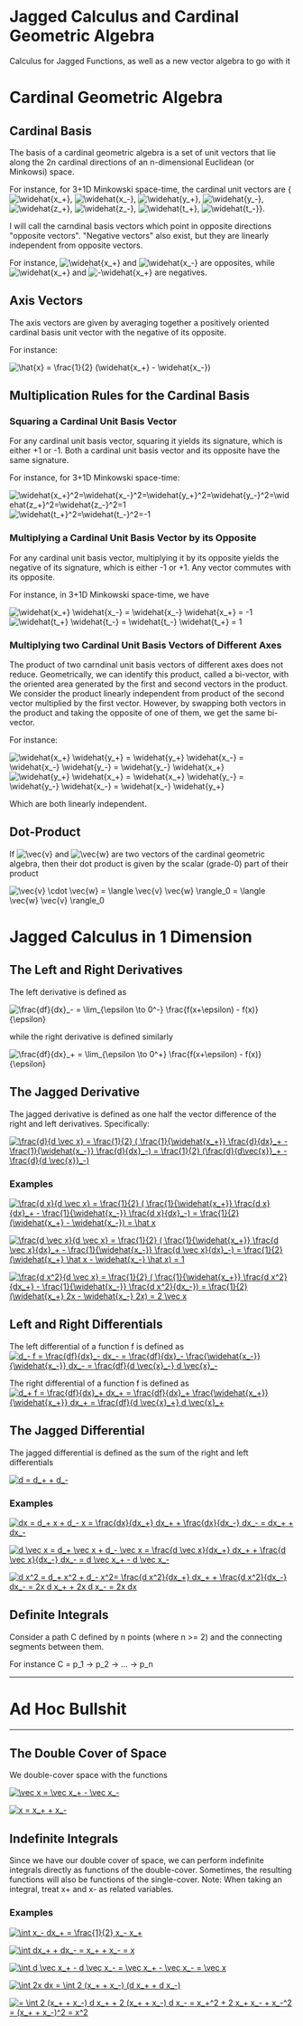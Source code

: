# Jagged Calculus and Cardinal Geometric Algebra
Calculus for Jagged Functions, as well as a new vector algebra to go with it

# Cardinal Geometric Algebra

## Cardinal Basis
The basis of a cardinal geometric algebra is a set of unit vectors that lie along the 2n cardinal directions of an n-dimensional Euclidean (or Minkowsi) space.

For instance, for 3+1D Minkowski space-time, the cardinal unit vectors are {<img src="https://latex.codecogs.com/gif.latex?\widehat{x_&plus;}" title="\widehat{x_+}" />, <img src="https://latex.codecogs.com/gif.latex?\widehat{x_-}" title="\widehat{x_-}" />, <img src="https://latex.codecogs.com/gif.latex?\widehat{y_&plus;}" title="\widehat{y_+}" />, <img src="https://latex.codecogs.com/gif.latex?\widehat{y_-}" title="\widehat{y_-}" />, <img src="https://latex.codecogs.com/gif.latex?\widehat{z_&plus;}" title="\widehat{z_+}" />, <img src="https://latex.codecogs.com/gif.latex?\widehat{z_-}" title="\widehat{z_-}" />, <img src="https://latex.codecogs.com/gif.latex?\widehat{t_&plus;}" title="\widehat{t_+}" />, <img src="https://latex.codecogs.com/gif.latex?\widehat{t_-}" title="\widehat{t_-}" />}.

I will call the carndinal basis vectors which point in opposite directions "opposite vectors".  "Negative vectors" also exist, but they are linearly independent from opposite vectors.

For instance, <img src="https://latex.codecogs.com/gif.latex?\widehat{x_&plus;}" title="\widehat{x_+}" /> and <img src="https://latex.codecogs.com/gif.latex?\widehat{x_-}" title="\widehat{x_-}" /> are opposites, while <img src="https://latex.codecogs.com/gif.latex?\widehat{x_&plus;}" title="\widehat{x_+}" /> and <img src="https://latex.codecogs.com/gif.latex?-\widehat{x_&plus;}" title="-\widehat{x_+}" /> are negatives.

## Axis Vectors

The axis vectors are given by averaging together a positively oriented cardinal basis unit vector with the negative of its opposite.

For instance:

<img src="https://latex.codecogs.com/gif.latex?\hat{x}&space;=&space;\frac{1}{2}&space;(\widehat{x_&plus;}&space;-&space;\widehat{x_-})" title="\hat{x} = \frac{1}{2} (\widehat{x_+} - \widehat{x_-})" />


## Multiplication Rules for the Cardinal Basis

### Squaring a Cardinal Unit Basis Vector

For any cardinal unit basis vector, squaring it yields its signature, which is either +1 or -1.  Both a cardinal unit basis vector and its opposite have the same signature.

For instance, for 3+1D Minkowski space-time:

<img src="https://latex.codecogs.com/gif.latex?\widehat{x_&plus;}^2=\widehat{x_-}^2=\widehat{y_&plus;}^2=\widehat{y_-}^2=\widehat{z_&plus;}^2=\widehat{z_-}^2=1" title="\widehat{x_+}^2=\widehat{x_-}^2=\widehat{y_+}^2=\widehat{y_-}^2=\widehat{z_+}^2=\widehat{z_-}^2=1" />

<img src="https://latex.codecogs.com/gif.latex?\widehat{t_&plus;}^2=\widehat{t_-}^2=-1" title="\widehat{t_+}^2=\widehat{t_-}^2=-1" />

### Multiplying a Cardinal Unit Basis Vector by its Opposite

For any cardinal unit basis vector, multiplying it by its opposite yields the negative of its signature, which is either -1 or +1.  Any vector commutes with its opposite.

For instance, in 3+1D Minkowski space-time, we have

<img src="https://latex.codecogs.com/gif.latex?\widehat{x_&plus;}&space;\widehat{x_-}&space;=&space;\widehat{x_-}&space;\widehat{x_&plus;}&space;=&space;-1" title="\widehat{x_+} \widehat{x_-} = \widehat{x_-} \widehat{x_+} = -1" />

<img src="https://latex.codecogs.com/gif.latex?\widehat{t_&plus;}&space;\widehat{t_-}&space;=&space;\widehat{t_-}&space;\widehat{t_&plus;}&space;=&space;1" title="\widehat{t_+} \widehat{t_-} = \widehat{t_-} \widehat{t_+} = 1" />

### Multiplying two Cardinal Unit Basis Vectors of Different Axes

The product of two carndinal unit basis vectors of different axes does not reduce.  Geometrically, we can identify this product, called a bi-vector, with the oriented area generated by the first and second vectors in the product.  We consider the product linearly independent from product of the second vector multiplied by the first vector.  However, by swapping both vectors in the product and taking the opposite of one of them, we get the same bi-vector.

For instance:

<img src="https://latex.codecogs.com/gif.latex?\widehat{x_&plus;}&space;\widehat{y_&plus;}&space;=&space;\widehat{y_&plus;}&space;\widehat{x_-}&space;=&space;\widehat{x_-}&space;\widehat{y_-}&space;=&space;\widehat{y_-}&space;\widehat{x_&plus;}" title="\widehat{x_+} \widehat{y_+} = \widehat{y_+} \widehat{x_-} = \widehat{x_-} \widehat{y_-} = \widehat{y_-} \widehat{x_+}" />

<img src="https://latex.codecogs.com/gif.latex?\widehat{y_&plus;}&space;\widehat{x_&plus;}&space;=&space;\widehat{x_&plus;}&space;\widehat{y_-}&space;=&space;\widehat{y_-}&space;\widehat{x_-}&space;=&space;\widehat{x_-}&space;\widehat{y_&plus;}" title="\widehat{y_+} \widehat{x_+} = \widehat{x_+} \widehat{y_-} = \widehat{y_-} \widehat{x_-} = \widehat{x_-} \widehat{y_+}" />

Which are both linearly independent.


## Dot-Product

If <img src="https://latex.codecogs.com/gif.latex?\vec{v}" title="\vec{v}" /> and <img src="https://latex.codecogs.com/gif.latex?\vec{w}" title="\vec{w}" /> are two vectors of the cardinal geometric algebra, then their dot product is given by the scalar (grade-0) part of their product

<img src="https://latex.codecogs.com/gif.latex?\vec{v}&space;\cdot&space;\vec{w}&space;=&space;\langle&space;\vec{v}&space;\vec{w}&space;\rangle_0&space;=&space;\langle&space;\vec{w}&space;\vec{v}&space;\rangle_0" title="\vec{v} \cdot \vec{w} = \langle \vec{v} \vec{w} \rangle_0 = \langle \vec{w} \vec{v} \rangle_0" />


# Jagged Calculus in 1 Dimension

## The Left and Right Derivatives

The left derivative is defined as

<img src="https://latex.codecogs.com/gif.latex?\frac{df}{dx}_-&space;=&space;\lim_{\epsilon&space;\to&space;0^-}&space;\frac{f(x&plus;\epsilon)&space;-&space;f(x)}{\epsilon}" title="\frac{df}{dx}_- = \lim_{\epsilon \to 0^-} \frac{f(x+\epsilon) - f(x)}{\epsilon}" />

while the right derivative is defined similarly

<img src="https://latex.codecogs.com/gif.latex?\frac{df}{dx}_&plus;&space;=&space;\lim_{\epsilon&space;\to&space;0^&plus;}&space;\frac{f(x&plus;\epsilon)&space;-&space;f(x)}{\epsilon}" title="\frac{df}{dx}_+ = \lim_{\epsilon \to 0^+} \frac{f(x+\epsilon) - f(x)}{\epsilon}" />

## The Jagged Derivative

The jagged derivative is defined as one half the vector difference of the right and left derivatives.  Specifically:

<a href="https://www.codecogs.com/eqnedit.php?latex=\frac{d}{d&space;\vec&space;x}&space;=&space;\frac{1}{2}&space;(&space;\frac{1}{\widehat{x_&plus;}}&space;\frac{d}{dx}_&plus;&space;-&space;\frac{1}{\widehat{x_-}}&space;\frac{d}{dx}_-)&space;=&space;\frac{1}{2}&space;(\frac{d}{d\vec{x}}_&plus;&space;-&space;\frac{d}{d&space;\vec{x}}_-)" target="_blank"><img src="https://latex.codecogs.com/gif.latex?\frac{d}{d&space;\vec&space;x}&space;=&space;\frac{1}{2}&space;(&space;\frac{1}{\widehat{x_&plus;}}&space;\frac{d}{dx}_&plus;&space;-&space;\frac{1}{\widehat{x_-}}&space;\frac{d}{dx}_-)&space;=&space;\frac{1}{2}&space;(\frac{d}{d\vec{x}}_&plus;&space;-&space;\frac{d}{d&space;\vec{x}}_-)" title="\frac{d}{d \vec x} = \frac{1}{2} ( \frac{1}{\widehat{x_+}} \frac{d}{dx}_+ - \frac{1}{\widehat{x_-}} \frac{d}{dx}_-) = \frac{1}{2} (\frac{d}{d\vec{x}}_+ - \frac{d}{d \vec{x}}_-)" /></a>

### Examples

<a href="https://www.codecogs.com/eqnedit.php?latex=\frac{d&space;x}{d&space;\vec&space;x}&space;=&space;\frac{1}{2}&space;(&space;\frac{1}{\widehat{x_&plus;}}&space;\frac{d&space;x}{dx}_&plus;&space;-&space;\frac{1}{\widehat{x_-}}&space;\frac{d&space;x}{dx}_-)&space;=&space;\frac{1}{2}&space;(\widehat{x_&plus;}&space;-&space;\widehat{x_-})&space;=&space;\hat&space;x" target="_blank"><img src="https://latex.codecogs.com/gif.latex?\frac{d&space;x}{d&space;\vec&space;x}&space;=&space;\frac{1}{2}&space;(&space;\frac{1}{\widehat{x_&plus;}}&space;\frac{d&space;x}{dx}_&plus;&space;-&space;\frac{1}{\widehat{x_-}}&space;\frac{d&space;x}{dx}_-)&space;=&space;\frac{1}{2}&space;(\widehat{x_&plus;}&space;-&space;\widehat{x_-})&space;=&space;\hat&space;x" title="\frac{d x}{d \vec x} = \frac{1}{2} ( \frac{1}{\widehat{x_+}} \frac{d x}{dx}_+ - \frac{1}{\widehat{x_-}} \frac{d x}{dx}_-) = \frac{1}{2} (\widehat{x_+} - \widehat{x_-}) = \hat x" /></a>

<a href="https://www.codecogs.com/eqnedit.php?latex=\frac{d&space;\vec&space;x}{d&space;\vec&space;x}&space;=&space;\frac{1}{2}&space;(&space;\frac{1}{\widehat{x_&plus;}}&space;\frac{d&space;\vec&space;x}{dx}_&plus;&space;-&space;\frac{1}{\widehat{x_-}}&space;\frac{d&space;\vec&space;x}{dx}_-)&space;=&space;\frac{1}{2}&space;(\widehat{x_&plus;}&space;\hat&space;x&space;-&space;\widehat{x_-}&space;\hat&space;x)&space;=&space;1" target="_blank"><img src="https://latex.codecogs.com/gif.latex?\frac{d&space;\vec&space;x}{d&space;\vec&space;x}&space;=&space;\frac{1}{2}&space;(&space;\frac{1}{\widehat{x_&plus;}}&space;\frac{d&space;\vec&space;x}{dx}_&plus;&space;-&space;\frac{1}{\widehat{x_-}}&space;\frac{d&space;\vec&space;x}{dx}_-)&space;=&space;\frac{1}{2}&space;(\widehat{x_&plus;}&space;\hat&space;x&space;-&space;\widehat{x_-}&space;\hat&space;x)&space;=&space;1" title="\frac{d \vec x}{d \vec x} = \frac{1}{2} ( \frac{1}{\widehat{x_+}} \frac{d \vec x}{dx}_+ - \frac{1}{\widehat{x_-}} \frac{d \vec x}{dx}_-) = \frac{1}{2} (\widehat{x_+} \hat x - \widehat{x_-} \hat x) = 1" /></a>

<a href="https://www.codecogs.com/eqnedit.php?latex=\frac{d&space;x^2}{d&space;\vec&space;x}&space;=&space;\frac{1}{2}&space;(&space;\frac{1}{\widehat{x_&plus;}}&space;\frac{d&space;x^2}{dx_&plus;}&space;-&space;\frac{1}{\widehat{x_-}}&space;\frac{d&space;x^2}{dx_-})&space;=&space;\frac{1}{2}&space;(\widehat{x_&plus;}&space;2x&space;-&space;\widehat{x_-}&space;2x)&space;=&space;2&space;\vec&space;x" target="_blank"><img src="https://latex.codecogs.com/gif.latex?\frac{d&space;x^2}{d&space;\vec&space;x}&space;=&space;\frac{1}{2}&space;(&space;\frac{1}{\widehat{x_&plus;}}&space;\frac{d&space;x^2}{dx_&plus;}&space;-&space;\frac{1}{\widehat{x_-}}&space;\frac{d&space;x^2}{dx_-})&space;=&space;\frac{1}{2}&space;(\widehat{x_&plus;}&space;2x&space;-&space;\widehat{x_-}&space;2x)&space;=&space;2&space;\vec&space;x" title="\frac{d x^2}{d \vec x} = \frac{1}{2} ( \frac{1}{\widehat{x_+}} \frac{d x^2}{dx_+} - \frac{1}{\widehat{x_-}} \frac{d x^2}{dx_-}) = \frac{1}{2} (\widehat{x_+} 2x - \widehat{x_-} 2x) = 2 \vec x" /></a>

## Left and Right Differentials

The left differential of a function f is defined as <a href="https://www.codecogs.com/eqnedit.php?latex=d_-&space;f&space;=&space;\frac{df}{dx}_-&space;dx_-&space;=&space;\frac{df}{dx}_-&space;\frac{\widehat{x_-}}{\widehat{x_-}}&space;dx_-&space;=&space;\frac{df}{d&space;\vec{x}_-}&space;d&space;\vec{x}_-" target="_blank"><img src="https://latex.codecogs.com/gif.latex?d_-&space;f&space;=&space;\frac{df}{dx}_-&space;dx_-&space;=&space;\frac{df}{dx}_-&space;\frac{\widehat{x_-}}{\widehat{x_-}}&space;dx_-&space;=&space;\frac{df}{d&space;\vec{x}_-}&space;d&space;\vec{x}_-" title="d_- f = \frac{df}{dx}_- dx_- = \frac{df}{dx}_- \frac{\widehat{x_-}}{\widehat{x_-}} dx_- = \frac{df}{d \vec{x}_-} d \vec{x}_-" /></a>

The right differential of a function f is defined as <a href="https://www.codecogs.com/eqnedit.php?latex=d_&plus;&space;f&space;=&space;\frac{df}{dx}_&plus;&space;dx_&plus;&space;=&space;\frac{df}{dx}_&plus;&space;\frac{\widehat{x_&plus;}}{\widehat{x_&plus;}}&space;dx_&plus;&space;=&space;\frac{df}{d&space;\vec{x}_&plus;}&space;d&space;\vec{x}_&plus;" target="_blank"><img src="https://latex.codecogs.com/gif.latex?d_&plus;&space;f&space;=&space;\frac{df}{dx}_&plus;&space;dx_&plus;&space;=&space;\frac{df}{dx}_&plus;&space;\frac{\widehat{x_&plus;}}{\widehat{x_&plus;}}&space;dx_&plus;&space;=&space;\frac{df}{d&space;\vec{x}_&plus;}&space;d&space;\vec{x}_&plus;" title="d_+ f = \frac{df}{dx}_+ dx_+ = \frac{df}{dx}_+ \frac{\widehat{x_+}}{\widehat{x_+}} dx_+ = \frac{df}{d \vec{x}_+} d \vec{x}_+" /></a>

## The Jagged Differential

The jagged differential is defined as the sum of the right and left differentials

<a href="https://www.codecogs.com/eqnedit.php?latex=d&space;=&space;d_&plus;&space;&plus;&space;d_-" target="_blank"><img src="https://latex.codecogs.com/gif.latex?d&space;=&space;d_&plus;&space;&plus;&space;d_-" title="d = d_+ + d_-" /></a>

### Examples

<a href="https://www.codecogs.com/eqnedit.php?latex=dx&space;=&space;d_&plus;&space;x&space;&plus;&space;d_-&space;x&space;=&space;\frac{dx}{dx_&plus;}&space;dx_&plus;&space;&plus;&space;\frac{dx}{dx_-}&space;dx_-&space;=&space;dx_&plus;&space;&plus;&space;dx_-" target="_blank"><img src="https://latex.codecogs.com/gif.latex?dx&space;=&space;d_&plus;&space;x&space;&plus;&space;d_-&space;x&space;=&space;\frac{dx}{dx_&plus;}&space;dx_&plus;&space;&plus;&space;\frac{dx}{dx_-}&space;dx_-&space;=&space;dx_&plus;&space;&plus;&space;dx_-" title="dx = d_+ x + d_- x = \frac{dx}{dx_+} dx_+ + \frac{dx}{dx_-} dx_- = dx_+ + dx_-" /></a>

<a href="https://www.codecogs.com/eqnedit.php?latex=d&space;\vec&space;x&space;=&space;d_&plus;&space;\vec&space;x&space;&plus;&space;d_-&space;\vec&space;x&space;=&space;\frac{d&space;\vec&space;x}{dx_&plus;}&space;dx_&plus;&space;&plus;&space;\frac{d&space;\vec&space;x}{dx_-}&space;dx_-&space;=&space;d&space;\vec&space;x_&plus;&space;-&space;d&space;\vec&space;x_-" target="_blank"><img src="https://latex.codecogs.com/gif.latex?d&space;\vec&space;x&space;=&space;d_&plus;&space;\vec&space;x&space;&plus;&space;d_-&space;\vec&space;x&space;=&space;\frac{d&space;\vec&space;x}{dx_&plus;}&space;dx_&plus;&space;&plus;&space;\frac{d&space;\vec&space;x}{dx_-}&space;dx_-&space;=&space;d&space;\vec&space;x_&plus;&space;-&space;d&space;\vec&space;x_-" title="d \vec x = d_+ \vec x + d_- \vec x = \frac{d \vec x}{dx_+} dx_+ + \frac{d \vec x}{dx_-} dx_- = d \vec x_+ - d \vec x_-" /></a>

<a href="https://www.codecogs.com/eqnedit.php?latex=d&space;x^2&space;=&space;d_&plus;&space;x^2&space;&plus;&space;d_-&space;x^2=&space;\frac{d&space;x^2}{dx_&plus;}&space;dx_&plus;&space;&plus;&space;\frac{d&space;x^2}{dx_-}&space;dx_-&space;=&space;2x&space;d&space;x_&plus;&space;&plus;&space;2x&space;d&space;x_-&space;=&space;2x&space;dx" target="_blank"><img src="https://latex.codecogs.com/gif.latex?d&space;x^2&space;=&space;d_&plus;&space;x^2&space;&plus;&space;d_-&space;x^2=&space;\frac{d&space;x^2}{dx_&plus;}&space;dx_&plus;&space;&plus;&space;\frac{d&space;x^2}{dx_-}&space;dx_-&space;=&space;2x&space;d&space;x_&plus;&space;&plus;&space;2x&space;d&space;x_-&space;=&space;2x&space;dx" title="d x^2 = d_+ x^2 + d_- x^2= \frac{d x^2}{dx_+} dx_+ + \frac{d x^2}{dx_-} dx_- = 2x d x_+ + 2x d x_- = 2x dx" /></a>

## Definite Integrals

Consider a path C defined by n points (where n >= 2) and the connecting segments between them.

For instance C = p_1 -> p_2 -> ... -> p_n

---

# Ad Hoc Bullshit

---

## The Double Cover of Space

We double-cover space with the functions

<a href="https://www.codecogs.com/eqnedit.php?latex=\vec&space;x&space;=&space;\vec&space;x_&plus;&space;-&space;\vec&space;x_-" target="_blank"><img src="https://latex.codecogs.com/gif.latex?\vec&space;x&space;=&space;\vec&space;x_&plus;&space;-&space;\vec&space;x_-" title="\vec x = \vec x_+ - \vec x_-" /></a>

<a href="https://www.codecogs.com/eqnedit.php?latex=x&space;=&space;x_&plus;&space;&plus;&space;x_-" target="_blank"><img src="https://latex.codecogs.com/gif.latex?x&space;=&space;x_&plus;&space;&plus;&space;x_-" title="x = x_+ + x_-" /></a>

## Indefinite Integrals

Since we have our double cover of space, we can perform indefinite integrals directly as functions of the double-cover.  Sometimes, the resulting functions will also be functions of the single-cover.  Note:  When taking an integral, treat x+ and x- as related variables.

### Examples

<a href="https://www.codecogs.com/eqnedit.php?latex=\int&space;x_-&space;dx_&plus;&space;=&space;\frac{1}{2}&space;x_-&space;x_&plus;" target="_blank"><img src="https://latex.codecogs.com/gif.latex?\int&space;x_-&space;dx_&plus;&space;=&space;\frac{1}{2}&space;x_-&space;x_&plus;" title="\int x_- dx_+ = \frac{1}{2} x_- x_+" /></a>

<a href="https://www.codecogs.com/eqnedit.php?latex=\int&space;dx_&plus;&space;&plus;&space;dx_-&space;=&space;x_&plus;&space;&plus;&space;x_-&space;=&space;x" target="_blank"><img src="https://latex.codecogs.com/gif.latex?\int&space;dx_&plus;&space;&plus;&space;dx_-&space;=&space;x_&plus;&space;&plus;&space;x_-&space;=&space;x" title="\int dx_+ + dx_- = x_+ + x_- = x" /></a>

<a href="https://www.codecogs.com/eqnedit.php?latex=\int&space;d&space;\vec&space;x_&plus;&space;-&space;d&space;\vec&space;x_-&space;=&space;\vec&space;x_&plus;&space;-&space;\vec&space;x_-&space;=&space;\vec&space;x" target="_blank"><img src="https://latex.codecogs.com/gif.latex?\int&space;d&space;\vec&space;x_&plus;&space;-&space;d&space;\vec&space;x_-&space;=&space;\vec&space;x_&plus;&space;-&space;\vec&space;x_-&space;=&space;\vec&space;x" title="\int d \vec x_+ - d \vec x_- = \vec x_+ - \vec x_- = \vec x" /></a>

<a href="https://www.codecogs.com/eqnedit.php?latex=\int&space;2x&space;dx&space;=&space;\int&space;2&space;(x_&plus;&space;&plus;&space;x_-)&space;(d&space;x_&plus;&space;&plus;&space;d&space;x_-)" target="_blank"><img src="https://latex.codecogs.com/gif.latex?\int&space;2x&space;dx&space;=&space;\int&space;2&space;(x_&plus;&space;&plus;&space;x_-)&space;(d&space;x_&plus;&space;&plus;&space;d&space;x_-)" title="\int 2x dx = \int 2 (x_+ + x_-) (d x_+ + d x_-)" /></a>

<a href="https://www.codecogs.com/eqnedit.php?latex==&space;\int&space;2&space;(x_&plus;&space;&plus;&space;x_-)&space;d&space;x_&plus;&space;&plus;&space;2&space;(x_&plus;&space;&plus;&space;x_-)&space;d&space;x_-&space;=&space;x_&plus;^2&space;&plus;&space;2&space;x_&plus;&space;x_-&space;&plus;&space;x_-^2&space;=&space;(x_&plus;&space;&plus;&space;x_-)^2&space;=&space;x^2" target="_blank"><img src="https://latex.codecogs.com/gif.latex?=&space;\int&space;2&space;(x_&plus;&space;&plus;&space;x_-)&space;d&space;x_&plus;&space;&plus;&space;2&space;(x_&plus;&space;&plus;&space;x_-)&space;d&space;x_-&space;=&space;x_&plus;^2&space;&plus;&space;2&space;x_&plus;&space;x_-&space;&plus;&space;x_-^2&space;=&space;(x_&plus;&space;&plus;&space;x_-)^2&space;=&space;x^2" title="= \int 2 (x_+ + x_-) d x_+ + 2 (x_+ + x_-) d x_- = x_+^2 + 2 x_+ x_- + x_-^2 = (x_+ + x_-)^2 = x^2" /></a>
